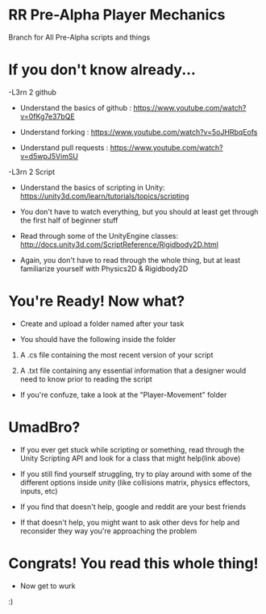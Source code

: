 # RR Pre-Alpha Player Mechanics

Branch for All Pre-Alpha scripts and things

# If you don't know already...

-L3rn 2 github

 - Understand the basics of github : https://www.youtube.com/watch?v=0fKg7e37bQE

 - Understand forking : https://www.youtube.com/watch?v=5oJHRbqEofs

 - Understand pull requests : https://www.youtube.com/watch?v=d5wpJ5VimSU
 
-L3rn 2 Script
 
 - Understand the basics of scripting in Unity: https://unity3d.com/learn/tutorials/topics/scripting
 
  - You don't have to watch everything, but you should at least get through the first half of beginner stuff

 - Read through some of the UnityEngine classes: http://docs.unity3d.com/ScriptReference/Rigidbody2D.html
 
  - Again, you don't have to read through the whole thing, but at least familiarize yourself with Physics2D & Rigidbody2D

# You're Ready! Now what?

- Create and upload a folder named after your task

- You should have the following inside the folder
 
 1) A .cs file containing the most recent version of your script

 2) A .txt file containing any essential information that a designer would need to know prior to reading the script 
 
 - If you're confuze, take a look at the "Player-Movement" folder
 
# UmadBro?

- If you ever get stuck while scripting or something, read through the Unity Scripting API and look for a class that might help(link above)

- If you still find yourself struggling, try to play around with some of the different options inside unity (like collisions matrix, physics effectors, inputs, etc)
 
- If you find that doesn't help, google and reddit are your best friends

- If that doesn't help, you might want to ask other devs for help and reconsider they way you're approaching the problem

# Congrats! You read this whole thing!

- Now get to wurk

:)
